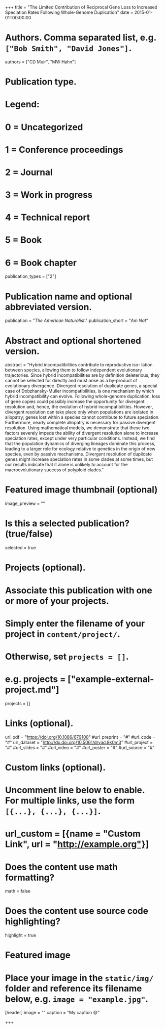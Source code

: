 +++
title = "The Limited Contribution of Reciprocal Gene Loss to Increased Speciation Rates Following Whole-Genome Duplication"
date = 2015-01-01T00:00:00

# Authors. Comma separated list, e.g. `["Bob Smith", "David Jones"]`.
authors = ["CD Muir", "MW Hahn"]

# Publication type.
# Legend:
# 0 = Uncategorized
# 1 = Conference proceedings
# 2 = Journal
# 3 = Work in progress
# 4 = Technical report
# 5 = Book
# 6 = Book chapter
publication_types = ["2"]

# Publication name and optional abbreviated version.
publication = "*The American Naturalist*."
publication_short = "*Am Nat*"

# Abstract and optional shortened version.
abstract = "Hybrid incompatibilities contribute to reproductive iso- lation between species, allowing them to follow independent evolutionary trajectories. Since hybrid incompatibilities are by definition deleterious, they cannot be selected for directly and must arise as a by-product of evolutionary divergence. Divergent resolution of duplicate genes, a special case of Dobzhansky-Muller incompatibilities, is one mechanism by which hybrid incompatibility can evolve. Following whole-genome duplication, loss of gene copies could possibly increase the opportunity for divergent resolution and, hence, the evolution of hybrid incompatibilities. However, divergent resolution can take place only when populations are isolated in allopatry; genes lost within a species cannot contribute to future speciation. Furthermore, nearly complete allopatry is necessary for passive divergent resolution. Using mathematical models, we demonstrate that these two factors severely impede the ability of divergent resolution alone to increase speciation rates, except under very particular conditions. Instead, we find that the population dynamics of diverging lineages dominate this process, leading to a larger role for ecology relative to genetics in the origin of new species, even by passive mechanisms. Divergent resolution of duplicate genes might increase speciation rates in some clades at some times, but our results indicate that it alone is unlikely to account for the macroevolutionary success of polyploid clades."

# Featured image thumbnail (optional)
image_preview = ""

# Is this a selected publication? (true/false)
selected = true

# Projects (optional).
#   Associate this publication with one or more of your projects.
#   Simply enter the filename of your project in `content/project/`.
#   Otherwise, set `projects = []`.
#   e.g. projects = ["example-external-project.md"]
projects = []

# Links (optional).
url_pdf = "https://doi.org/10.1086/679108"
#url_preprint = "#"
#url_code = "#"
url_dataset = "http://dx.doi.org/10.5061/dryad.8k0m3"
#url_project = "#"
#url_slides = "#"
#url_video = "#"
#url_poster = "#"
#url_source = "#"

# Custom links (optional).
#   Uncomment line below to enable. For multiple links, use the form `[{...}, {...}, {...}]`.
# url_custom = [{name = "Custom Link", url = "http://example.org"}]

# Does the content use math formatting?
math = false

# Does the content use source code highlighting?
highlight = true

# Featured image
# Place your image in the `static/img/` folder and reference its filename below, e.g. `image = "example.jpg"`.
[header]
image = ""
caption = "My caption :smile:"

+++
